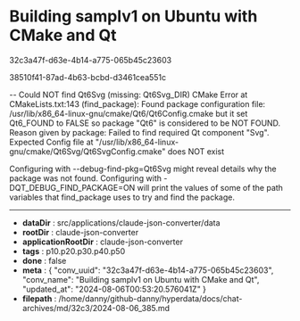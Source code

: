 # Building samplv1 on Ubuntu with CMake and Qt

32c3a47f-d63e-4b14-a775-065b45c23603

38510f41-87ad-4b63-bcbd-d3461cea551c

-- Could NOT find Qt6Svg (missing: Qt6Svg_DIR)
CMake Error at CMakeLists.txt:143 (find_package):
  Found package configuration file:
    /usr/lib/x86_64-linux-gnu/cmake/Qt6/Qt6Config.cmake
  but it set Qt6_FOUND to FALSE so package "Qt6" is considered to be NOT
  FOUND.  Reason given by package:
  Failed to find required Qt component "Svg".
  Expected Config file at
  "/usr/lib/x86_64-linux-gnu/cmake/Qt6Svg/Qt6SvgConfig.cmake" does NOT exist
  
  Configuring with --debug-find-pkg=Qt6Svg might reveal details why the
  package was not found.
  Configuring with -DQT_DEBUG_FIND_PACKAGE=ON will print the values of some
  of the path variables that find_package uses to try and find the package.

---

* **dataDir** : src/applications/claude-json-converter/data
* **rootDir** : claude-json-converter
* **applicationRootDir** : claude-json-converter
* **tags** : p10.p20.p30.p40.p50
* **done** : false
* **meta** : {
  "conv_uuid": "32c3a47f-d63e-4b14-a775-065b45c23603",
  "conv_name": "Building samplv1 on Ubuntu with CMake and Qt",
  "updated_at": "2024-08-06T00:53:20.576041Z"
}
* **filepath** : /home/danny/github-danny/hyperdata/docs/chat-archives/md/32c3/2024-08-06_385.md